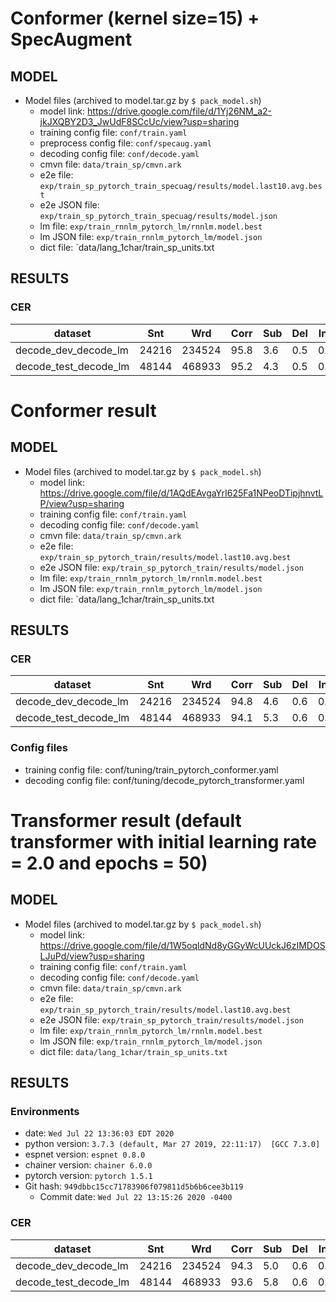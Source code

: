 # Conformer (kernel size=15) + SpecAugment

## MODEL
- Model files (archived to model.tar.gz by `$ pack_model.sh`)
    - model link: https://drive.google.com/file/d/1Yj26NM_a2-jkJXQBY2D3_JwUdF8SCcUc/view?usp=sharing
    - training config file: `conf/train.yaml`
    - preprocess config file: `conf/specaug.yaml`
    - decoding config file: `conf/decode.yaml`
    - cmvn file: `data/train_sp/cmvn.ark`
    - e2e file: `exp/train_sp_pytorch_train_specuag/results/model.last10.avg.best`
    - e2e JSON file: `exp/train_sp_pytorch_train_specuag/results/model.json`
    - lm file: `exp/train_rnnlm_pytorch_lm/rnnlm.model.best`
    - lm JSON file: `exp/train_rnnlm_pytorch_lm/model.json`
    - dict file: `data/lang_1char/train_sp_units.txt

## RESULTS
### CER
|dataset|Snt|Wrd|Corr|Sub|Del|Ins|Err|S.Err|
|---|---|---|---|---|---|---|---|---|
|decode_dev_decode_lm|24216|234524|95.8|3.6|0.5|0.1|4.3|21.8|
|decode_test_decode_lm|48144|468933|95.2|4.3|0.5|0.2|5.0|24.0|


# Conformer result

## MODEL
- Model files (archived to model.tar.gz by `$ pack_model.sh`)
    - model link: https://drive.google.com/file/d/1AQdEAvgaYrI625Fa1NPeoDTipjhnvtLP/view?usp=sharing
    - training config file: `conf/train.yaml`
    - decoding config file: `conf/decode.yaml`
    - cmvn file: `data/train_sp/cmvn.ark`
    - e2e file: `exp/train_sp_pytorch_train/results/model.last10.avg.best`
    - e2e JSON file: `exp/train_sp_pytorch_train/results/model.json`
    - lm file: `exp/train_rnnlm_pytorch_lm/rnnlm.model.best`
    - lm JSON file: `exp/train_rnnlm_pytorch_lm/model.json`
    - dict file: `data/lang_1char/train_sp_units.txt

## RESULTS
### CER
|dataset|Snt|Wrd|Corr|Sub|Del|Ins|Err|S.Err|
|---|---|---|---|---|---|---|---|---|
|decode_dev_decode_lm|24216|234524|94.8|4.6|0.6|0.2|5.4|26.5|
|decode_test_decode_lm|48144|468933|94.1|5.3|0.6|0.2|6.1|28.6|

### Config files
- training config file: conf/tuning/train_pytorch_conformer.yaml
- decoding config file: conf/tuning/decode_pytorch_transformer.yaml


# Transformer result (default transformer with initial learning rate = 2.0 and epochs = 50)

## MODEL
- Model files (archived to model.tar.gz by `$ pack_model.sh`)
    - model link: https://drive.google.com/file/d/1W5oqldNd8yGGyWcUUckJ6zIMDOSLJuPd/view?usp=sharing
    - training config file: `conf/train.yaml`
    - decoding config file: `conf/decode.yaml`
    - cmvn file: `data/train_sp/cmvn.ark`
    - e2e file: `exp/train_sp_pytorch_train/results/model.last10.avg.best`
    - e2e JSON file: `exp/train_sp_pytorch_train/results/model.json`
    - lm file: `exp/train_rnnlm_pytorch_lm/rnnlm.model.best`
    - lm JSON file: `exp/train_rnnlm_pytorch_lm/model.json`
    - dict file: `data/lang_1char/train_sp_units.txt`

## RESULTS
### Environments
- date: `Wed Jul 22 13:36:03 EDT 2020`
- python version: `3.7.3 (default, Mar 27 2019, 22:11:17)  [GCC 7.3.0]`
- espnet version: `espnet 0.8.0`
- chainer version: `chainer 6.0.0`
- pytorch version: `pytorch 1.5.1`
- Git hash: `949dbbc15cc71783906f079811d5b6b6cee3b119`
  - Commit date: `Wed Jul 22 13:15:26 2020 -0400`

### CER
|dataset|Snt|Wrd|Corr|Sub|Del|Ins|Err|S.Err|
|---|---|---|---|---|---|---|---|---|
|decode_dev_decode_lm|24216|234524|94.3|5.0|0.6|0.2|5.9|28.1|
|decode_test_decode_lm|48144|468933|93.6|5.8|0.6|0.2|6.7|30.6|
